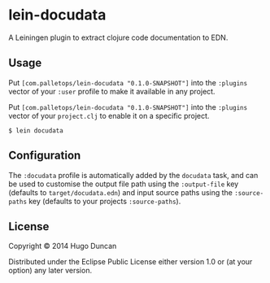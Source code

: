 # lein-docudata

A Leiningen plugin to extract clojure code documentation to EDN.

## Usage

Put `[com.palletops/lein-docudata "0.1.0-SNAPSHOT"]` into the
`:plugins` vector of your `:user` profile to make it available in any
project.

Put `[com.palletops/lein-docudata "0.1.0-SNAPSHOT"]` into the
`:plugins` vector of your `project.clj` to enable it on a specific
project.

    $ lein docudata

## Configuration

The `:docudata` profile is automatically added by the `docudata` task,
and can be used to customise the output file path using the
`:output-file` key (defaults to `target/docudata.edn`) and input
source paths using the `:source-paths` key (defaults to your projects
`:source-paths`).

## License

Copyright © 2014 Hugo Duncan

Distributed under the Eclipse Public License either version 1.0 or (at
your option) any later version.

